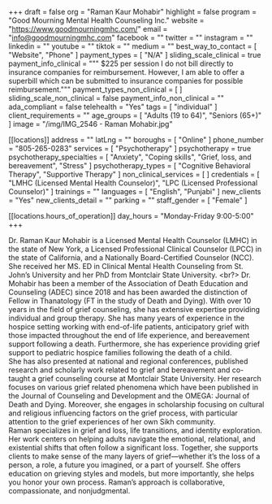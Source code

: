 +++
draft = false
org = "Raman Kaur Mohabir"
highlight = false
program = "Good Mourning Mental Health Counseling Inc."
website = "https://www.goodmourningmhc.com/"
email = "info@goodmourningmhc.com"
facebook = ""
twitter = ""
instagram = ""
linkedin = ""
youtube = ""
tiktok = ""
medium = ""
best_way_to_contact = [ "Website", "Phone" ]
payment_types = [ "N/A" ]
sliding_scale_clinical = true
payment_info_clinical = """
$225 per session
I do not bill directly to insurance companies for reimbursement.
However, I am able to offer a superbill which can be submitted to insurance companies for possible reimbursement."""
payment_types_non_clinical = [ ]
sliding_scale_non_clinical = false
payment_info_non_clinical = ""
ada_compliant = false
telehealth = "Yes"
tags = [ "individual" ]
client_requirements = ""
age_groups = [ "Adults (19 to 64)", "Seniors (65+)" ]
image = "/img/IMG_2546 - Raman Mohabir.jpg"

[[locations]]
address = ""
latLng = ""
boroughs = [ "Online" ]
phone_number = "805-265-0283"
services = [ "Psychotherapy" ]
psychotherapy = true
psychotherapy_specialties = [
  "Anxiety",
  "Coping skills",
  "Grief, loss, and bereavement",
  "Stress"
]
psychotherapy_types = [ "Cognitive Behavioral Therapy", "Supportive Therapy" ]
non_clinical_services = [ ]
credentials = [
  "LMHC (Licensed Mental Health Counselor)",
  "LPC (Licensed Professional Counselor)"
]
trainings = ""
languages = [ "English", "Punjabi" ]
new_clients = "Yes"
new_clients_detail = ""
parking = ""
staff_gender = [ "Female" ]

  [[locations.hours_of_operation]]
  day_hours = "Monday-Friday 9:00-5:00"
+++


Dr. Raman Kaur Mohabir is a Licensed Mental Health Counselor (LMHC) in the state of New York, a Licensed Professional Clinical Counselor (LPCC) in the state of California, and a Nationally Board-Certified Counselor (NCC). She received her MS. ED in Clinical Mental Health Counseling from St. John’s University and her PhD from Montclair State University.
\<br?>
Dr. Mohabir has been a member of the Association of Death Education and Counseling (ADEC) since 2018 and has been awarded the distinction of Fellow in Thanatology (FT in the study of Death and Dying). With over 10 years in the field of grief counseling, she has extensive expertise providing individual and group therapy. She has many years of experience in the hospice setting working with end-of-life patients, anticipatory grief with those impacted throughout the end of life experience, and bereavement support following a death. Furthermore, she has experience providing grief support to pediatric hospice families following the death of a child. <br>
She has also presented at national and regional conferences, published research and scholarly work related to grief and bereavement and co-taught a grief counseling course at Montclair State University. Her research focuses on various grief related phenomena which have been published in the Journal of Counseling and Development and the OMEGA: Journal of Death and Dying. Moreover, she engages in scholarship focusing on cultural and religious influencing factors on the grief process, with particular attention to the grief experiences of her own Sikh community. <br>
Raman specializes in grief and loss, life transitions, and identity exploration. Her work centers on helping adults navigate the emotional, relational, and existential shifts that often follow a significant loss. Together, she supports clients to make sense of the many layers of grief—whether it’s the loss of a person, a role, a future you imagined, or a part of yourself. She offers education on grieving styles and models, but more importantly, she helps you honor your own process. Raman’s approach is collaborative, compassionate, and nonjudgmental. <br>
